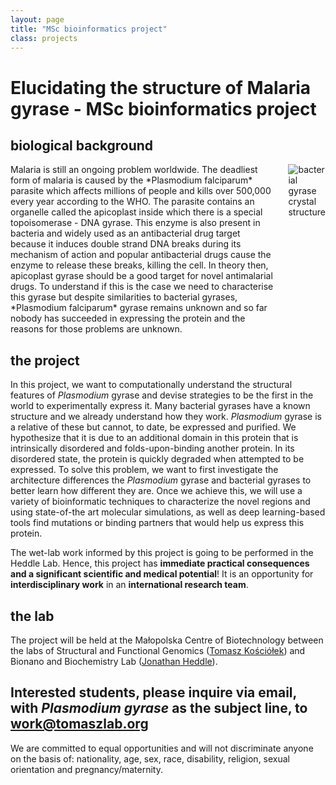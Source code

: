 ```yaml
---
layout: page
title: "MSc bioinformatics project"
class: projects
---
```


# Elucidating the structure of Malaria gyrase - MSc bioinformatics project

## biological background

<div class="columns" markdown="1">

<div class="intro" markdown="1">
Malaria is still an ongoing problem worldwide. The deadliest form of malaria is caused by  the *Plasmodium falciparum* parasite which affects millions of people and kills over 500,000 every year according to the WHO. The parasite contains an organelle called the apicoplast inside which there is a special topoisomerase - DNA gyrase. This enzyme is also present in bacteria and widely used as an antibacterial drug target because it induces double strand DNA breaks during its mechanism of action and popular antibacterial drugs cause the enzyme to release these breaks, killing the cell. In theory then, apicoplast gyrase should be a good target for novel antimalarial drugs.
To understand if this is the case we need to characterise this gyrase but despite similarities to bacterial gyrases, *Plasmodium falciparum* gyrase remains unknown and so far nobody has succeeded in expressing the protein and the reasons for those problems are unknown.
</div>

<div class="protein" markdown="1">
<img src="{{ '/images/gyrase.png' | absolute_url }}" alt="bacterial gyrase crystal structure">
</div>

</div>

## the project

In this project, we want to computationally understand the structural features of *Plasmodium* gyrase and devise strategies to be the first in the world to experimentally express it.
Many bacterial gyrases have a known structure and we already understand how they work. *Plasmodium* gyrase is a relative of these but cannot, to date, be expressed and purified. We hypothesize that it is due to an additional domain in this protein that is intrinsically disordered and folds-upon-binding another protein. In its disordered state, the protein is quickly degraded when attempted to be expressed. To solve this problem, we want to first investigate the architecture differences the *Plasmodium* gyrase and bacterial gyrases to better learn how different they are. Once we achieve this, we will use a variety of bioinformatic techniques to characterize the novel regions and using state-of-the art molecular simulations, as well as deep learning-based tools find mutations or binding partners that would help us express this protein.

The wet-lab work informed by this project is going to be performed in the Heddle Lab. Hence, this project has __immediate practical consequences and a significant scientific and medical potential__! It is an opportunity for __interdisciplinary work__ in an __international research team__.

## the lab

The project will be held at the Małopolska Centre of Biotechnology between the labs of Structural and Functional Genomics ([Tomasz Kościółek](http://tomaszlab.org)) and Bionano and Biochemistry Lab ([Jonathan Heddle](http://www.heddlelab.org)).

## Interested students, please inquire via email, with *Plasmodium gyrase* as the subject line, to work@tomaszlab.org  

We are committed to equal opportunities and will not discriminate anyone on the basis of: nationality, age, sex, race, disability, religion, sexual orientation and pregnancy/maternity.

